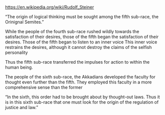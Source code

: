 ﻿https://en.wikipedia.org/wiki/Rudolf_Steiner



“The origin of logical thinking must be sought among the fifth sub-race, the Orinignal Semites.”

While the people of the fourth sub-race rushed wildly  towards the satisfaction of their desires, those of the fifth began the satisfaction of their desires.
Those of the fifth began to listen to an inner voice
This inner voice restrains the desires, although it cannot destroy the claims of the selfish personality

Thus the fifth sub-race transferred the impulses for action to within the human being.

The people of the sixth sub-race, the Akkadians developed the faculty for thought even further than the fifth.
They employed this faculty in a more comprehensive sense than the former

“In the sixth, this order had to be brought about by thought-out laws. Thus it is in this sixth sub-race that one must look for the origin of the regulation of justice and law.”